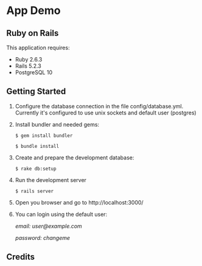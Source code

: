 App Demo
================

Ruby on Rails
-------------

This application requires:

- Ruby 2.6.3
- Rails 5.2.3
- PostgreSQL 10

Getting Started
---------------
1. Configure the database connection in the file config/database.yml.
  Currently it's configured to use unix sockets and default user (postgres)

2. Install bundler and needed gems:

    `$ gem install bundler`

    `$ bundle install`

3. Create and prepare the development database:

    `$ rake db:setup`

4. Run the development server

    `$ rails server`

5. Open you browser and go to http://localhost:3000/

6. You can login using the default user:

    _email: user@example.com_

    _password: changeme_



Credits
-------
